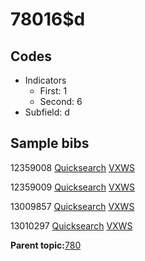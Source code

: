 # 78016$d

## Codes

-   Indicators
    -   First: 1
    -   Second: 6
-   Subfield: d

## Sample bibs

12359008 [Quicksearch](https://search.library.yale.edu/catalog/12359008) [VXWS](http://prodorbis.library.yale.edu:7014/vxws/GetHoldingsService?bibId=12359008)

12359009 [Quicksearch](https://search.library.yale.edu/catalog/12359009) [VXWS](http://prodorbis.library.yale.edu:7014/vxws/GetHoldingsService?bibId=12359009)

13009857 [Quicksearch](https://search.library.yale.edu/catalog/13009857) [VXWS](http://prodorbis.library.yale.edu:7014/vxws/GetHoldingsService?bibId=13009857)

13010297 [Quicksearch](https://search.library.yale.edu/catalog/13010297) [VXWS](http://prodorbis.library.yale.edu:7014/vxws/GetHoldingsService?bibId=13010297)

**Parent topic:**[780](../../tags/780/780.md)

